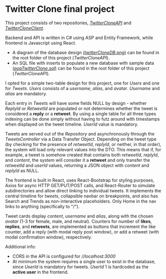 # Twitter Clone final project

This project consists of two repositories, [*TwitterCloneAPI*](https://github.com/symir/TwitterCloneAPI/) and [*TwitterCloneClient*](https://github.com/symir/TwitterCloneClient/). 

Backend and API is written in C# using ASP and Entity Framework, while frontend is Javascript using React.

* A diagram of the database design [(*twitterCloneDB.png*)](https://github.com/symir/TwitterCloneAPI/blob/master/twitterCloneDB.png) can be found in the root folder of this project (*TwitterCloneAPI*).
* An SQL file with inserts to populate a new database with sample data [(*popTwitterClone.sql*)](https://github.com/symir/TwitterCloneAPI/blob/master/popTwitterClone.sql) can be found in the root folder of this project (*TwitterCloneAPI*).

I opted for a simple two-table design for this project, one for *Users* and one for *Tweets*. *Users* consists of a *username*, *alias*, and *avatar*. *Username* and *alias* are mandatory.

Each entry in *Tweets* will have some fields NULL by design - whether *ReplyId* or *RetweetId* are populated or not determines whether the tweet is considered a **reply** or a **retweet**. By using a single table for all three types indexing can be done simply without having to futz around with timestamps when displayed on the tweet timeline. *UserId* value is mandatory.

Tweets are served out of the *Repository* and asynchronously through the *TweetsController* via a Data Transfer Object. Depending on the tweet type (by checking for the presence of *retweetId*, *replyId*, or neither, in that order), the system will load only 
relevant values into the DTO. This means that if, for example, a tweet is somehow created that contains both *retweetId*, *replyId*, and *content*, the system will consider it a **retweet** and only transfer the *retweetId* and *userId* values, returning a JSON object with *content* and *replyId* as NULL.

The frontend is built in React, uses React-Bootstrap for styling purposes, Axios for async HTTP GET/PUT/POST calls, and React-Router to simulate subdirectories and allow direct linking to individual tweets. It implements the central timeline for *tweets*, collapsible navbar on breakpoints, and also has Search and Trends as non-interactive placeholders. Only Home in the nav links to anything (specifically to "/").

Tweet cards display *content*, *username* and *alias*, along with the chosen *avatar* (1-3 for female, male, and neutral). Counters for number of **likes**, **replies**, and **retweets**, are implemented as buttons that increment the like counter, add a reply (with modal reply post window), or add a retweet (with modal confirmation window), respectively. 

Additional info:
* CORS in the API is configured for *//localhost:3000*
* At minimum the system requires a single user to exist in the database, since *UserId* is mandatory for tweets. *UserId* 1 is hardcoded as the **active user** in the frontend.

